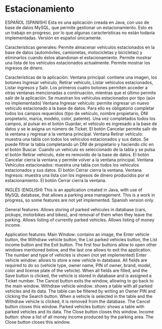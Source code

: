 # Estacionamiento

ESPAÑOL (SPANISH)
Esta es una aplicación creada en Java, con uso de base de datos MySQL, que permite gestionar un estacionamiento. Esto es un trabajo en progreso, por lo que algunas características no están todavía implementadas. Versión en español únicamente.

Características generales:
Permite almacenar vehículos estacionados en la base de datos (automóviles, camionetas, motocicletas y bicicletas) y eliminarlos cuando éstos abandonan el estacionamiento.
Permite mostrar una lista de los vehículos estacionados actualmente.
Permite mostrar los ingresos de dinero.

Características de la aplicación:
Ventana principal: contiene una imagen, los botones Ingresar vehículo, Retirar vehículo, Listar vehículos estacionados, Listar ingresos y Salir. Los primeros cuatro botones permiten acceder a otras ventanas mencionadas a continuación, mientras que el último permite salir de la aplicación. Se muestran los vehículos estacionados por tipo (aún no implementado)
Ventana Ingresar vehículo: permite ingresar un nuevo vehículo estacionado a la base de datos. Para ello es obligatorio completar todos los campos requeridos (tipo de vehículo, nombre propietario, DNI propietario, marca, modelo, color, patente). Una vez completados todos los campos, al pulsar en el botón Guardar, el vehículo es ingresado a la base de datos y se le asigna un número de Ticket. El botón Cancelar permite salir de la ventana y regresar a la ventana principal.
Ventana Retirar vehículo: muestra una tabla con todos los vehículos estacionados y sus datos. Se puede filtrar la tabla completando un DNI de propietario y haciendo clic en el botón Buscar. Cuando un vehículo es seleccionado de la tabla y se pulsa el botón Retirar vehículo, éste es removido de la base de datos. El botón Cancelar cierra la ventana y permite volver a la ventana principal.
Ventana Vehículos estacionados: muestra una tabla con todos los vehículos estacionados y sus datos. El botón Cerrar cierra la ventana.
Ventana Ingresos: muestra una lista con los ingresos de dinero producidos por el estacionamiento. El botón Cerrar cierra la ventana.



INGLÉS (ENGLISH)
This is an application created in Java, with use of MySQL database, that allows a parking area management. This is a work in progress, so some features are not yet implemented. Spanish version only.

General features:
Allows storing of parked vehicules in database (cars, pickups, motorbikes and bikes), and removal of them when they leave the parking.
Allows listing of currently parked vehicles.
Allows listing of money income.

Application features:
Main Window: contains an image, the Enter vehicle button, the Withdraw vehicle button, the List parked vehicles button, the List income button and the Exit button. The first four buttons allow to open other windows mentioned below, and the last one allows to exit the application. The number and type of vehicles is shown (not yet implemented)
Enter vehicle window: allows to store a new vehicle in database. All fields are required to do so (vehicle type, owner name, PIN of owner, brand, model, color and license plate of the vehicle). When all fields are filled, and the Save button is clicked, the vehicle is stored in database and is assigned a Ticket number. The Cancel button exits the window, allowing to go back to the main window.
Withdraw vehicle window: shows a table with all parked vehicles and its data. The table can be filtered by writing an Owner PIN and clicking the Search button. When a vehicle is selected in the table and the Withdraw vehicle is clicked, it is removed from the database. The Cancel button closes this window.
Parked vehicles button: shows a table with parked vehicles and its data. The Close button closes this window.
Income button: show a list of all money income produced by the parking area. The Close button closes this window.
